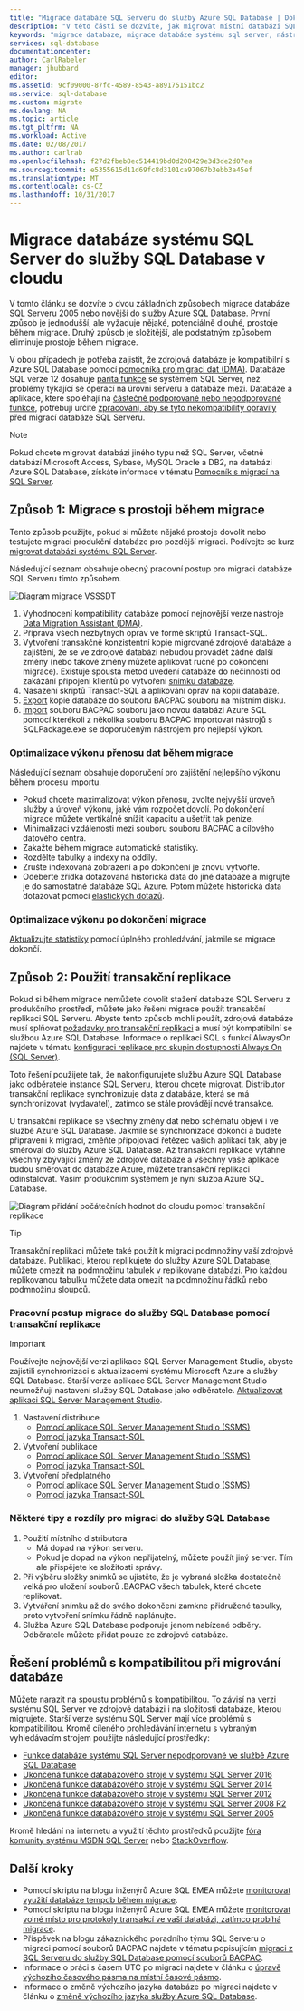 ```yaml
---
title: "Migrace databáze SQL Serveru do služby Azure SQL Database | Dokumentace Microsoftu"
description: "V této části se dozvíte, jak migrovat místní databázi SQL Serveru do služby Azure SQL Database v cloudu."
keywords: "migrace databáze, migrace databáze systému sql server, nástroje pro migraci databáze, migrace databáze, migrace sql database"
services: sql-database
documentationcenter: 
author: CarlRabeler
manager: jhubbard
editor: 
ms.assetid: 9cf09000-87fc-4589-8543-a89175151bc2
ms.service: sql-database
ms.custom: migrate
ms.devlang: NA
ms.topic: article
ms.tgt_pltfrm: NA
ms.workload: Active
ms.date: 02/08/2017
ms.author: carlrab
ms.openlocfilehash: f27d2fbeb8ec514419bd0d208429e3d3de2d07ea
ms.sourcegitcommit: e5355615d11d69fc8d3101ca97067b3ebb3a45ef
ms.translationtype: MT
ms.contentlocale: cs-CZ
ms.lasthandoff: 10/31/2017
---
```

# <a name="sql-server-database-migration-to-sql-database-in-the-cloud"></a>Migrace databáze systému SQL Server do služby SQL Database v cloudu
V tomto článku se dozvíte o dvou základních způsobech migrace databáze SQL Serveru 2005 nebo novější do služby Azure SQL Database. První způsob je jednodušší, ale vyžaduje nějaké, potenciálně dlouhé, prostoje během migrace. Druhý způsob je složitější, ale podstatným způsobem eliminuje prostoje během migrace.

V obou případech je potřeba zajistit, že zdrojová databáze je kompatibilní s Azure SQL Database pomocí [pomocníka pro migraci dat (DMA)](https://www.microsoft.com/download/details.aspx?id=53595). Databáze SQL verze 12 dosahuje [parita funkce](sql-database-features.md) se systémem SQL Server, než problémy týkající se operací na úrovni serveru a databáze mezi. Databáze a aplikace, které spoléhají na [částečně podporované nebo nepodporované funkce](sql-database-transact-sql-information.md), potřebují určité [zpracování, aby se tyto nekompatibility opravily](sql-database-cloud-migrate.md#resolving-database-migration-compatibility-issues) před migrací databáze SQL Serveru.

> [!NOTE]
> Pokud chcete migrovat databázi jiného typu než SQL Server, včetně databází Microsoft Access, Sybase, MySQL Oracle a DB2, na databázi Azure SQL Database, získáte informace v tématu [Pomocník s migrací na SQL Server](https://blogs.msdn.microsoft.com/datamigration/2016/12/22/released-sql-server-migration-assistant-ssma-v7-2/).
> 

## <a name="method-1-migration-with-downtime-during-the-migration"></a>Způsob 1: Migrace s prostoji během migrace

 Tento způsob použijte, pokud si můžete nějaké prostoje dovolit nebo testujete migraci produkční databáze pro pozdější migraci. Podívejte se kurz [migrovat databázi systému SQL Server](sql-database-migrate-your-sql-server-database.md).

Následující seznam obsahuje obecný pracovní postup pro migraci databáze SQL Serveru tímto způsobem.

  ![Diagram migrace VSSSDT](./media/sql-database-cloud-migrate/azure-sql-migration-sql-db.png)

1. Vyhodnocení kompatibility databáze pomocí nejnovější verze nástroje [Data Migration Assistant (DMA)](https://www.microsoft.com/download/details.aspx?id=53595).
2. Příprava všech nezbytných oprav ve formě skriptů Transact-SQL.
3. Vytvoření transakčně konzistentní kopie migrované zdrojové databáze a zajištění, že se ve zdrojové databázi nebudou provádět žádné další změny (nebo takové změny můžete aplikovat ručně po dokončení migrace). Existuje spousta metod uvedení databáze do nečinnosti od zakázání připojení klientů po vytvoření [snímku databáze](https://msdn.microsoft.com/library/ms175876.aspx).
4. Nasazení skriptů Transact-SQL a aplikování oprav na kopii databáze.
5. [Export](sql-database-export.md) kopie databáze do souboru BACPAC souboru na místním disku.
6. [Import](sql-database-import.md) souboru BACPAC souboru jako novou databázi Azure SQL pomocí kterékoli z několika souboru BACPAC importovat nástrojů s SQLPackage.exe se doporučeným nástrojem pro nejlepší výkon.

### <a name="optimizing-data-transfer-performance-during-migration"></a>Optimalizace výkonu přenosu dat během migrace 

Následující seznam obsahuje doporučení pro zajištění nejlepšího výkonu během procesu importu.

* Pokud chcete maximalizovat výkon přenosu, zvolte nejvyšší úroveň služby a úroveň výkonu, jaké vám rozpočet dovolí. Po dokončení migrace můžete vertikálně snížit kapacitu a ušetřit tak peníze. 
* Minimalizaci vzdálenosti mezi souboru souboru BACPAC a cílového datového centra.
* Zakažte během migrace automatické statistiky.
* Rozdělte tabulky a indexy na oddíly.
* Zrušte indexovaná zobrazení a po dokončení je znovu vytvořte.
* Odeberte zřídka dotazovaná historická data do jiné databáze a migrujte je do samostatné databáze SQL Azure. Potom můžete historická data dotazovat pomocí [elastických dotazů](sql-database-elastic-query-overview.md).

### <a name="optimize-performance-after-the-migration-completes"></a>Optimalizace výkonu po dokončení migrace

[Aktualizujte statistiky](https://msdn.microsoft.com/library/ms187348.aspx) pomocí úplného prohledávání, jakmile se migrace dokončí.

## <a name="method-2-use-transactional-replication"></a>Způsob 2: Použití transakční replikace

Pokud si během migrace nemůžete dovolit stažení databáze SQL Serveru z produkčního prostředí, můžete jako řešení migrace použít transakční replikaci SQL Serveru. Abyste tento způsob mohli použít, zdrojová databáze musí splňovat [požadavky pro transakční replikaci](https://msdn.microsoft.com/library/mt589530.aspx) a musí být kompatibilní se službou Azure SQL Database. Informace o replikaci SQL s funkcí AlwaysOn najdete v tématu [konfiguraci replikace pro skupin dostupnosti Always On (SQL Server)](/sql/database-engine/availability-groups/windows/configure-replication-for-always-on-availability-groups-sql-server).

Toto řešení použijete tak, že nakonfigurujete službu Azure SQL Database jako odběratele instance SQL Serveru, kterou chcete migrovat. Distributor transakční replikace synchronizuje data z databáze, která se má synchronizovat (vydavatel), zatímco se stále provádějí nové transakce. 

U transakční replikace se všechny změny dat nebo schématu objeví i ve službě Azure SQL Database. Jakmile se synchronizace dokončí a budete připraveni k migraci, změňte připojovací řetězec vašich aplikací tak, aby je směroval do služby Azure SQL Database. Až transakční replikace vytáhne všechny zbývající změny ze zdrojové databáze a všechny vaše aplikace budou směrovat do databáze Azure, můžete transakční replikaci odinstalovat. Vaším produkčním systémem je nyní služba Azure SQL Database.

 ![Diagram přidání počátečních hodnot do cloudu pomocí transakční replikace](./media/sql-database-cloud-migrate/SeedCloudTR.png)

> [!TIP]
> Transakční replikaci můžete také použít k migraci podmnožiny vaší zdrojové databáze. Publikaci, kterou replikujete do služby Azure SQL Database, můžete omezit na podmnožinu tabulek v replikované databázi. Pro každou replikovanou tabulku můžete data omezit na podmnožinu řádků nebo podmnožinu sloupců.
>

### <a name="migration-to-sql-database-using-transaction-replication-workflow"></a>Pracovní postup migrace do služby SQL Database pomocí transakční replikace

> [!IMPORTANT]
> Používejte nejnovější verzi aplikace SQL Server Management Studio, abyste zajistili synchronizaci s aktualizacemi systému Microsoft Azure a služby SQL Database. Starší verze aplikace SQL Server Management Studio neumožňují nastavení služby SQL Database jako odběratele. [Aktualizovat aplikaci SQL Server Management Studio](https://msdn.microsoft.com/library/mt238290.aspx).
> 

1. Nastavení distribuce
   -  [Pomocí aplikace SQL Server Management Studio (SSMS)](https://msdn.microsoft.com/library/ms151192.aspx#Anchor_1)
   -  [Pomocí jazyka Transact-SQL](https://msdn.microsoft.com/library/ms151192.aspx#Anchor_2)
2. Vytvoření publikace
   -  [Pomocí aplikace SQL Server Management Studio (SSMS)](https://msdn.microsoft.com/library/ms151160.aspx#Anchor_1)
   -  [Pomocí jazyka Transact-SQL](https://msdn.microsoft.com/library/ms151160.aspx#Anchor_2)
3. Vytvoření předplatného
   -  [Pomocí aplikace SQL Server Management Studio (SSMS)](https://msdn.microsoft.com/library/ms152566.aspx#Anchor_0)
   -  [Pomocí jazyka Transact-SQL](https://msdn.microsoft.com/library/ms152566.aspx#Anchor_1)

### <a name="some-tips-and-differences-for-migrating-to-sql-database"></a>Některé tipy a rozdíly pro migraci do služby SQL Database

1. Použití místního distributora 
   - Má dopad na výkon serveru. 
   - Pokud je dopad na výkon nepřijatelný, můžete použít jiný server. Tím ale přispějete ke složitosti správy.
2. Při výběru složky snímků se ujistěte, že je vybraná složka dostatečně velká pro uložení souborů .BACPAC všech tabulek, které chcete replikovat. 
3. Vytváření snímku až do svého dokončení zamkne přidružené tabulky, proto vytvoření snímku řádně naplánujte. 
4. Služba Azure SQL Database podporuje jenom nabízené odběry. Odběratele můžete přidat pouze ze zdrojové databáze.

## <a name="resolving-database-migration-compatibility-issues"></a>Řešení problémů s kompatibilitou při migrování databáze
Můžete narazit na spoustu problémů s kompatibilitou. To závisí na verzi systému SQL Server ve zdrojové databázi i na složitosti databáze, kterou migrujete. Starší verze systému SQL Server mají více problémů s kompatibilitou. Kromě cíleného prohledávání internetu s vybraným vyhledávacím strojem použijte následující prostředky:

* [Funkce databáze systému SQL Server nepodporované ve službě Azure SQL Database](sql-database-transact-sql-information.md)
* [Ukončená funkce databázového stroje v systému SQL Server 2016](https://msdn.microsoft.com/library/ms144262%28v=sql.130%29)
* [Ukončená funkce databázového stroje v systému SQL Server 2014](https://msdn.microsoft.com/library/ms144262%28v=sql.120%29)
* [Ukončená funkce databázového stroje v systému SQL Server 2012](https://msdn.microsoft.com/library/ms144262%28v=sql.110%29)
* [Ukončená funkce databázového stroje v systému SQL Server 2008 R2](https://msdn.microsoft.com/library/ms144262%28v=sql.105%29)
* [Ukončená funkce databázového stroje v systému SQL Server 2005](https://msdn.microsoft.com/library/ms144262%28v=sql.90%29)

Kromě hledání na internetu a využití těchto prostředků použijte [fóra komunity systému MSDN SQL Server](https://social.msdn.microsoft.com/Forums/sqlserver/home?category=sqlserver) nebo [StackOverflow](http://stackoverflow.com/).

## <a name="next-steps"></a>Další kroky
* Pomocí skriptu na blogu inženýrů Azure SQL EMEA můžete [monitorovat využití databáze tempdb během migrace](https://blogs.msdn.microsoft.com/azuresqlemea/2016/12/28/lesson-learned-10-monitoring-tempdb-usage/).
* Pomocí skriptu na blogu inženýrů Azure SQL EMEA můžete [monitorovat volné místo pro protokoly transakcí ve vaší databázi, zatímco probíhá migrace](https://blogs.msdn.microsoft.com/azuresqlemea/2016/10/31/lesson-learned-7-monitoring-the-transaction-log-space-of-my-database/0).
* Příspěvek na blogu zákaznického poradního týmu SQL Serveru o migraci pomocí souborů BACPAC najdete v tématu popisujícím [migraci z SQL Serveru do služby SQL Database pomocí souborů BACPAC](https://blogs.msdn.microsoft.com/sqlcat/2016/10/20/migrating-from-sql-server-to-azure-sql-database-using-bacpac-files/).
* Informace o práci s časem UTC po migraci najdete v článku o [úpravě výchozího časového pásma na místní časové pásmo](https://blogs.msdn.microsoft.com/azuresqlemea/2016/07/27/lesson-learned-4-modifying-the-default-time-zone-for-your-local-time-zone/).
* Informace o změně výchozího jazyka databáze po migraci najdete v článku o [změně výchozího jazyka služby Azure SQL Database](https://blogs.msdn.microsoft.com/azuresqlemea/2017/01/13/lesson-learned-16-how-to-change-the-default-language-of-azure-sql-database/).


